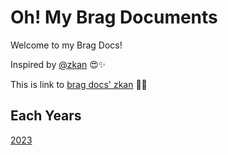 # Oh! My Brag Documents
Welcome to my Brag Docs!

Inspired by [@zkan](https://github.com/zkan) 😍✨

This is link to [brag docs' zkan](https://github.com/zkan/brag-documents) 🌷✨

## Each Years
[2023](https://github.com/pynsuphasueb/oh-my-brag/blob/main/2023.md)
